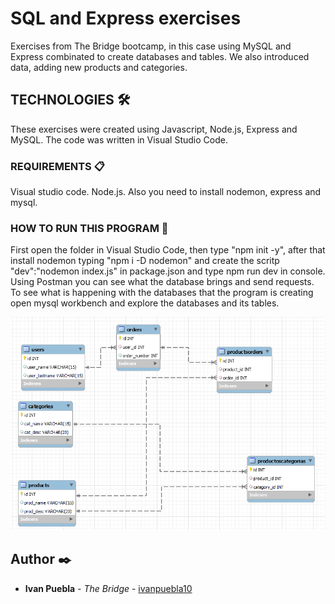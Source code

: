 # SQL and Express exercises
Exercises from The Bridge bootcamp, in this case using MySQL and Express combinated to create databases and tables. We also introduced data, adding new products and categories.

## TECHNOLOGIES 🛠️
These exercises were created using Javascript, Node.js, Express and MySQL. The code was written in Visual Studio Code.

### REQUIREMENTS 📋
Visual studio code. Node.js. Also you need to install nodemon, express and mysql.

### HOW TO RUN THIS PROGRAM 🔧
First open the folder in Visual Studio Code, then type "npm init -y", after that install nodemon typing "npm i -D nodemon" and create the scritp "dev":"nodemon index.js" in package.json and type npm run dev in console. 
Using Postman you can see what the database brings and send requests. To see what is happening with the databases that the program is creating open mysql workbench and explore the databases and its tables. 


![foto](./images/diagrama.png) 


## Author ✒️
* **Ivan Puebla** - *The Bridge* - [ivanpuebla10](https://github.com/ivanpuebla10)